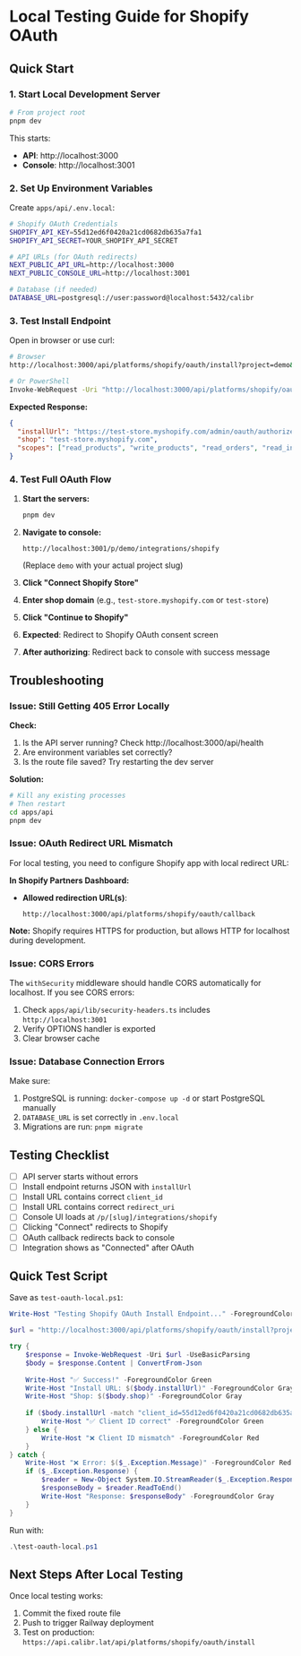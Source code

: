 # Local Testing Guide for Shopify OAuth

## Quick Start

### 1. Start Local Development Server

```bash
# From project root
pnpm dev
```

This starts:
- **API**: http://localhost:3000
- **Console**: http://localhost:3001

### 2. Set Up Environment Variables

Create `apps/api/.env.local`:

```bash
# Shopify OAuth Credentials
SHOPIFY_API_KEY=55d12ed6f0420a21cd0682db635a7fa1
SHOPIFY_API_SECRET=YOUR_SHOPIFY_API_SECRET

# API URLs (for OAuth redirects)
NEXT_PUBLIC_API_URL=http://localhost:3000
NEXT_PUBLIC_CONSOLE_URL=http://localhost:3001

# Database (if needed)
DATABASE_URL=postgresql://user:password@localhost:5432/calibr
```

### 3. Test Install Endpoint

Open in browser or use curl:

```bash
# Browser
http://localhost:3000/api/platforms/shopify/oauth/install?project=demo&shop=test-store.myshopify.com

# Or PowerShell
Invoke-WebRequest -Uri "http://localhost:3000/api/platforms/shopify/oauth/install?project=demo&shop=test-store.myshopify.com" | Select-Object -ExpandProperty Content
```

**Expected Response:**
```json
{
  "installUrl": "https://test-store.myshopify.com/admin/oauth/authorize?client_id=55d12ed6f0420a21cd0682db635a7fa1&scope=...",
  "shop": "test-store.myshopify.com",
  "scopes": ["read_products", "write_products", "read_orders", "read_inventory", "write_inventory"]
}
```

### 4. Test Full OAuth Flow

1. **Start the servers:**
   ```bash
   pnpm dev
   ```

2. **Navigate to console:**
   ```
   http://localhost:3001/p/demo/integrations/shopify
   ```
   (Replace `demo` with your actual project slug)

3. **Click "Connect Shopify Store"**

4. **Enter shop domain** (e.g., `test-store.myshopify.com` or `test-store`)

5. **Click "Continue to Shopify"**

6. **Expected**: Redirect to Shopify OAuth consent screen

7. **After authorizing**: Redirect back to console with success message

## Troubleshooting

### Issue: Still Getting 405 Error Locally

**Check:**
1. Is the API server running? Check http://localhost:3000/api/health
2. Are environment variables set correctly?
3. Is the route file saved? Try restarting the dev server

**Solution:**
```bash
# Kill any existing processes
# Then restart
cd apps/api
pnpm dev
```

### Issue: OAuth Redirect URL Mismatch

For local testing, you need to configure Shopify app with local redirect URL:

**In Shopify Partners Dashboard:**
- **Allowed redirection URL(s)**: 
  ```
  http://localhost:3000/api/platforms/shopify/oauth/callback
  ```

**Note:** Shopify requires HTTPS for production, but allows HTTP for localhost during development.

### Issue: CORS Errors

The `withSecurity` middleware should handle CORS automatically for localhost. If you see CORS errors:

1. Check `apps/api/lib/security-headers.ts` includes `http://localhost:3001`
2. Verify OPTIONS handler is exported
3. Clear browser cache

### Issue: Database Connection Errors

Make sure:
1. PostgreSQL is running: `docker-compose up -d` or start PostgreSQL manually
2. `DATABASE_URL` is set correctly in `.env.local`
3. Migrations are run: `pnpm migrate`

## Testing Checklist

- [ ] API server starts without errors
- [ ] Install endpoint returns JSON with `installUrl`
- [ ] Install URL contains correct `client_id`
- [ ] Install URL contains correct `redirect_uri`
- [ ] Console UI loads at `/p/[slug]/integrations/shopify`
- [ ] Clicking "Connect" redirects to Shopify
- [ ] OAuth callback redirects back to console
- [ ] Integration shows as "Connected" after OAuth

## Quick Test Script

Save as `test-oauth-local.ps1`:

```powershell
Write-Host "Testing Shopify OAuth Install Endpoint..." -ForegroundColor Cyan

$url = "http://localhost:3000/api/platforms/shopify/oauth/install?project=demo&shop=test-store.myshopify.com"

try {
    $response = Invoke-WebRequest -Uri $url -UseBasicParsing
    $body = $response.Content | ConvertFrom-Json
    
    Write-Host "✅ Success!" -ForegroundColor Green
    Write-Host "Install URL: $($body.installUrl)" -ForegroundColor Gray
    Write-Host "Shop: $($body.shop)" -ForegroundColor Gray
    
    if ($body.installUrl -match "client_id=55d12ed6f0420a21cd0682db635a7fa1") {
        Write-Host "✅ Client ID correct" -ForegroundColor Green
    } else {
        Write-Host "❌ Client ID mismatch" -ForegroundColor Red
    }
} catch {
    Write-Host "❌ Error: $($_.Exception.Message)" -ForegroundColor Red
    if ($_.Exception.Response) {
        $reader = New-Object System.IO.StreamReader($_.Exception.Response.GetResponseStream())
        $responseBody = $reader.ReadToEnd()
        Write-Host "Response: $responseBody" -ForegroundColor Gray
    }
}
```

Run with:
```powershell
.\test-oauth-local.ps1
```

## Next Steps After Local Testing

Once local testing works:
1. Commit the fixed route file
2. Push to trigger Railway deployment
3. Test on production: `https://api.calibr.lat/api/platforms/shopify/oauth/install`

